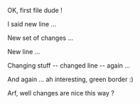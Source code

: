 
OK, first file dude !


I said new line ...

New set of changes ...

New line ...

Changing stuff -- changed line -- again ...

And again ... ah interesting, green border :)

Arf, well changes are nice this way ?